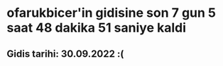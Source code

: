 # ofarukbicer'in gidisine son 7 gun 5 saat 48 dakika 51 saniye kaldi

## Gidis tarihi: 30.09.2022 :(